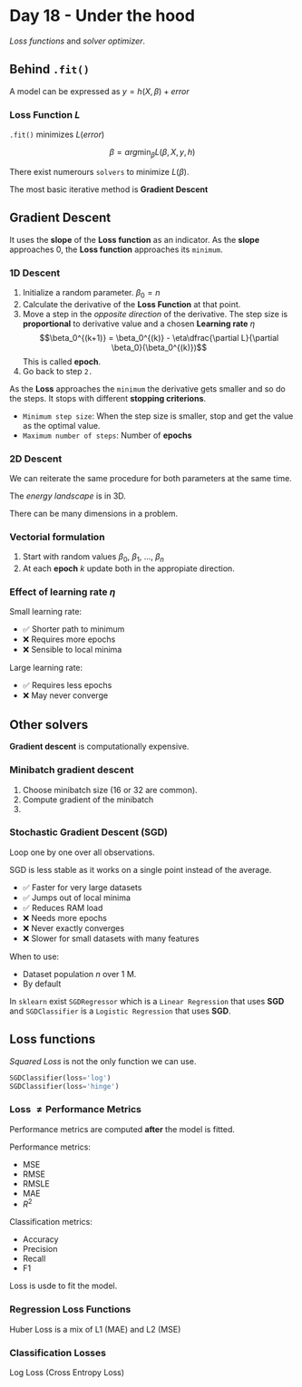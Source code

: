 <!-- markdownlint-configure-file { "MD024": { "siblings_only": true } } -->

# Day 18 - Under the hood

_Loss functions_ and _solver optimizer_.

## Behind `.fit()`

A model can be expressed as $y = h(X, \beta) + error$

### Loss Function $L$

`.fit()` minimizes $L(error)$

$$\beta = arg \min_\beta L(\beta, X, y, h)$$

There exist numerours `solvers` to minimize $L(\beta)$.

The most basic iterative method is **Gradient Descent**

## Gradient Descent

It uses the **slope** of the **Loss function** as an indicator.
As the **slope** approaches $0$, the **Loss function** approaches its `minimum`.

### 1D Descent

1. Initialize a random parameter. $\beta_0 = n$
2. Calculate the derivative of the **Loss Function** at that point.
3. Move a step in the _opposite direction_ of the derivative. The step size is **proportional** to derivative value and a chosen **Learning rate** $\eta$
   $$\beta_0^{(k+1)} = \beta_0^{(k)} - \eta\dfrac{\partial L}{\partial \beta_0}(\beta_0^{(k)})$$
   This is called **epoch**.
4. Go back to step `2.`

As the **Loss** approaches the `minimum` the derivative gets smaller and so do the steps.
It stops with different **stopping criterions**.

- `Minimum step size`: When the step size is smaller, stop and get the value as the optimal value.
- `Maximum number of steps`: Number of **epochs**

### 2D Descent

We can reiterate the same procedure for both parameters at the same time.

The _energy landscape_ is in 3D.

There can be many dimensions in a problem.

### Vectorial formulation

1. Start with random values $\beta_0$, $\beta_1$, ..., $\beta_n$
2. At each **epoch** $k$ update both in the appropiate direction.

### Effect of learning rate $\eta$

Small learning rate:

- ✅ Shorter path to minimum
- ❌ Requires more epochs
- ❌ Sensible to local minima

Large learning rate:

- ✅ Requires less epochs
- ❌ May never converge

## Other solvers

**Gradient descent** is computationally expensive.

### Minibatch gradient descent

1. Choose minibatch size (16 or 32 are common).
2. Compute gradient of the minibatch
3.

### Stochastic Gradient Descent (SGD)

Loop one by one over all observations.

SGD is less stable as it works on a single point instead of the average.

- ✅ Faster for very large datasets
- ✅ Jumps out of local minima
- ✅ Reduces RAM load
- ❌ Needs more epochs
- ❌ Never exactly converges
- ❌ Slower for small datasets with many features

When to use:

- Dataset population $n$ over 1 M.
- By default

In `sklearn` exist `SGDRegressor` which is a `Linear Regression` that uses **SGD** and `SGDClassifier` is a `Logistic Regression` that uses **SGD**.

## Loss functions

_Squared Loss_ is not the only function we can use.

```py
SGDClassifier(loss='log')
SGDClassifier(loss='hinge')
```

### Loss $\not ={}$Performance Metrics

Performance metrics are computed **after** the model is fitted.

Performance metrics:

- MSE
- RMSE
- RMSLE
- MAE
- $R^2$

Classification metrics:

- Accuracy
- Precision
- Recall
- F1

Loss is usde to fit the model.

### Regression Loss Functions

Huber Loss is a mix of L1 (MAE) and L2 (MSE)

### Classification Losses

Log Loss (Cross Entropy Loss)
